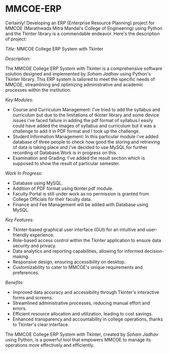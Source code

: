 # MMCOE-ERP
Certainly! Developing an ERP (Enterprise Resource Planning) project for MMCOE (Marathwada Mitra Mandal's College of Engineering) using Python and the Tkinter library is a commendable endeavor. Here's the description of project:

*Title:* MMCOE College ERP System with Tkinter

*Description:*

The MMCOE College ERP System with Tkinter is a comprehensive software solution designed and implemented by *Soham Jadhav* using Python's Tkinter library. This ERP system is tailored to meet the specific needs of MMCOE, streamlining and optimizing administrative and academic processes within the institution.

*Key Modules:*

- Course and Curriculum Management: I've tried to add the syllabus and curriculum but due to the limitations of tkinter library and some device issues i've faced failure in adding the pdf format of syllabus.I easily could have added the images of syllabus and curriculum but it was a challenge to add it in PDF format and I took up the challenge.
- Student Information Management: In this particular module i've added database of three people to check how good the storing and retrieving of data is taking place and i've decided to use MySQL for further recording of Database.Work is in progress on this.
- Examination and Grading: I've added the result section which is supposed to show the result of particular semester.

*Work In Progress:*

- Database using MySQL.
- Addition of PDF format using tkinter.pdf module.
- Faculty Portal is still under work as no permission is granted from College Officials for their faculty data.
- Finance and Fee Management will be added with Database using MySQL.

*Key Features:*

- Tkinter-based graphical user interface (GUI) for an intuitive and user-friendly experience.
- Role-based access control within the Tkinter application to ensure data security and privacy.
- Data analytics and reporting capabilities, allowing for informed decision-making.
- Responsive design, ensuring accessibility on desktop.
- Customizability to cater to MMCOE's unique requirements and preferences.

*Benefits:*

- Improved data accuracy and accessibility through Tkinter's interactive forms and screens.
- Streamlined administrative processes, reducing manual effort and errors.
- Efficient resource allocation and utilization, leading to cost savings.
- Enhanced transparency and accountability in college operations, thanks to Tkinter's clear interface.

The MMCOE College ERP System with Tkinter, created by *Soham Jadhav* using Python, is a powerful tool that empowers MMCOE to manage its operations more effectively and efficiently. 
